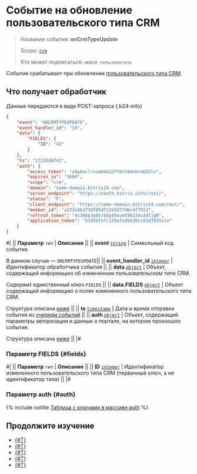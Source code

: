 # Событие на обновление пользовательского типа CRM

> Название события: **onCrmTypeUpdate**
>
> Scope: [`crm`](../../../../scopes/permissions.md)
>
> Кто может подписаться: `любой пользователь`

Событие срабатывает при обновлении [пользовательского типа CRM](../../user-defined-object-types/index.md).

## Что получает обработчик

Данные передаются в виде POST-запроса {.b24-info}

```json
{
    "event": "ONCRMTYPEUPDATE",
    "event_handler_id": "10",
    "data": {
        "FIELDS": {
            "ID": "42"
        }
    },
    "ts": "1723548742",
    "auth": {
        "access_token": "s6p6eclrvim6da22ft9ch94ekreb52lv",
        "expires_in": "3600",
        "scope": "crm",
        "domain": "some-domain.bitrix24.com",
        "server_endpoint": "https://oauth.bitrix.info/rest/",
        "status": "F",
        "client_endpoint": "https://some-domain.bitrix24.com/rest/",
        "member_id": "a223c6b3710f85df22e9377d6c4f7553",
        "refresh_token": "4s386p3q0tr8dy89xvmt96234v3dljg8",
        "application_token": "51856fefc120afa4b628cc82d3935cce"
    }
}
```

#|
|| **Параметр**
`тип` | **Описание** ||
|| **event**
[`string`][1] | Символьный код события.

В данном случае — `ONCRMTYPEUPDATE`||
|| **event_handler_id**
[`integer`][1] | Идентификатор обработчика события ||
|| **data**
[`object`][1] | Объект, содержащий информацию об измененном пользовательском типе CRM.

Содержит единственный ключ `FIELDS` ||
|| **data.FIELDS**
[`object`][1] | Объект содержащий информацию о полях измененного пользовательского типа CRM.

Структура описана [ниже](#fields) ||
|| **ts**
[`timestamp`][1] | Дата и время отправки события из [очереди событий](../../../../events/index.md) ||
|| **auth**
[`object`][1] | Объект, содержащий параметры авторизации и данные о портале, на котором произошло событие.

Структура описана [ниже](#auth) ||
|#


### Параметр FIELDS {#fields}

#|
|| **Параметр**
`тип` | **Описание** ||
|| **ID**
[`integer`][1] | Идентификатор измененного пользовательского типа CRM (первичный ключ, а не идентификатор типа) ||
|#

### Параметр auth {#auth}

{% include notitle [Таблица с ключами в массиве auth](../../../../../_includes/auth-params-in-events.md) %}

## Продолжите изучение

- [{#T}](../../../../events/index.md)
- [{#T}](../../../../events/event-bind.md)
- [{#T}](index.md)
- [{#T}](on-crm-type-add.md)
- [{#T}](on-crm-type-delete.md)

[1]: ../../../../data-types.md